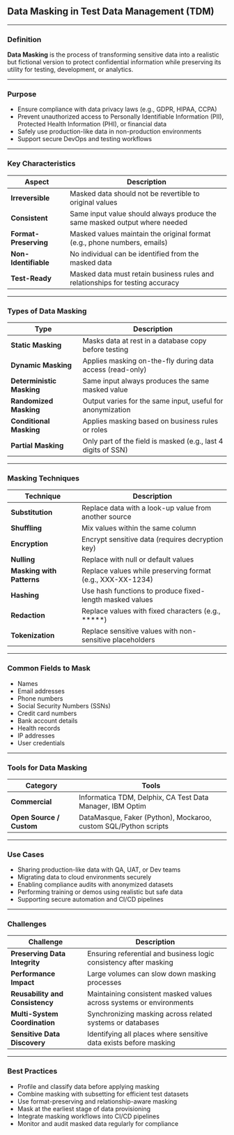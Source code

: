 ## Data Masking in Test Data Management (TDM)

---

### Definition

**Data Masking** is the process of transforming sensitive data into a realistic but fictional version to protect confidential information while preserving its utility for testing, development, or analytics.

---

### Purpose

* Ensure compliance with data privacy laws (e.g., GDPR, HIPAA, CCPA)
* Prevent unauthorized access to Personally Identifiable Information (PII), Protected Health Information (PHI), or financial data
* Safely use production-like data in non-production environments
* Support secure DevOps and testing workflows

---

### Key Characteristics

| Aspect                | Description                                                                   |
| --------------------- | ----------------------------------------------------------------------------- |
| **Irreversible**      | Masked data should not be revertible to original values                       |
| **Consistent**        | Same input value should always produce the same masked output where needed    |
| **Format-Preserving** | Masked values maintain the original format (e.g., phone numbers, emails)      |
| **Non-Identifiable**  | No individual can be identified from the masked data                          |
| **Test-Ready**        | Masked data must retain business rules and relationships for testing accuracy |

---

### Types of Data Masking

| Type                      | Description                                                   |
| ------------------------- | ------------------------------------------------------------- |
| **Static Masking**        | Masks data at rest in a database copy before testing          |
| **Dynamic Masking**       | Applies masking on-the-fly during data access (read-only)     |
| **Deterministic Masking** | Same input always produces the same masked value              |
| **Randomized Masking**    | Output varies for the same input, useful for anonymization    |
| **Conditional Masking**   | Applies masking based on business rules or roles              |
| **Partial Masking**       | Only part of the field is masked (e.g., last 4 digits of SSN) |

---

### Masking Techniques

| Technique                 | Description                                                |
| ------------------------- | ---------------------------------------------------------- |
| **Substitution**          | Replace data with a look-up value from another source      |
| **Shuffling**             | Mix values within the same column                          |
| **Encryption**            | Encrypt sensitive data (requires decryption key)           |
| **Nulling**               | Replace with null or default values                        |
| **Masking with Patterns** | Replace values while preserving format (e.g., XXX-XX-1234) |
| **Hashing**               | Use hash functions to produce fixed-length masked values   |
| **Redaction**             | Replace values with fixed characters (e.g., \*\*\*\*\*)    |
| **Tokenization**          | Replace sensitive values with non-sensitive placeholders   |

---

### Common Fields to Mask

* Names
* Email addresses
* Phone numbers
* Social Security Numbers (SSNs)
* Credit card numbers
* Bank account details
* Health records
* IP addresses
* User credentials

---

### Tools for Data Masking

| Category                 | Tools                                                           |
| ------------------------ | --------------------------------------------------------------- |
| **Commercial**           | Informatica TDM, Delphix, CA Test Data Manager, IBM Optim       |
| **Open Source / Custom** | DataMasque, Faker (Python), Mockaroo, custom SQL/Python scripts |

---

### Use Cases

* Sharing production-like data with QA, UAT, or Dev teams
* Migrating data to cloud environments securely
* Enabling compliance audits with anonymized datasets
* Performing training or demos using realistic but safe data
* Supporting secure automation and CI/CD pipelines

---

### Challenges

| Challenge                       | Description                                                         |
| ------------------------------- | ------------------------------------------------------------------- |
| **Preserving Data Integrity**   | Ensuring referential and business logic consistency after masking   |
| **Performance Impact**          | Large volumes can slow down masking processes                       |
| **Reusability and Consistency** | Maintaining consistent masked values across systems or environments |
| **Multi-System Coordination**   | Synchronizing masking across related systems or databases           |
| **Sensitive Data Discovery**    | Identifying all places where sensitive data exists before masking   |

---

### Best Practices

* Profile and classify data before applying masking
* Combine masking with subsetting for efficient test datasets
* Use format-preserving and relationship-aware masking
* Mask at the earliest stage of data provisioning
* Integrate masking workflows into CI/CD pipelines
* Monitor and audit masked data regularly for compliance
